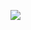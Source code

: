 [![](https://markdown-videos-api.jorgenkh.no/youtube/dQw4w9WgXcQ)]([https://youtu.be/dQw4w9WgXcQ](https://youtu.be/hsdk_Fbqh-k?si=A6GRESyDFq7FW_Gh)https://youtu.be/hsdk_Fbqh-k?si=A6GRESyDFq7FW_Gh)
